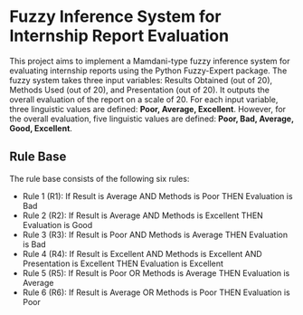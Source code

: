 # Fuzzy Inference System for Internship Report Evaluation 

This project aims to implement a Mamdani-type fuzzy inference system for evaluating internship reports using the Python Fuzzy-Expert package. The fuzzy system takes three input variables: Results Obtained (out of 20), Methods Used (out of 20), and Presentation (out of 20). It outputs the overall evaluation of the report on a scale of 20. For each input variable, three linguistic values are defined: **Poor, Average, Excellent**. However, for the overall evaluation, five linguistic values are defined: **Poor, Bad, Average, Good, Excellent**.

## Rule Base

The rule base consists of the following six rules:

- Rule 1 (R1): If Result is Average AND Methods is Poor THEN Evaluation is Bad
- Rule 2 (R2): If Result is Average AND Methods is Excellent THEN Evaluation is Good
- Rule 3 (R3): If Result is Poor AND Methods is Average THEN Evaluation is Bad
- Rule 4 (R4): If Result is Excellent AND Methods is Excellent AND Presentation is Excellent THEN Evaluation is Excellent
- Rule 5 (R5): If Result is Poor OR Methods is Average THEN Evaluation is Average
- Rule 6 (R6): If Result is Average OR Methods is Poor THEN Evaluation is Poor
